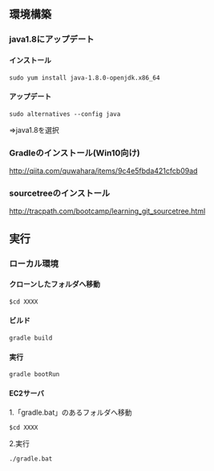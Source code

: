 ## 環境構築
### java1.8にアップデート

#### インストール
```sudo yum install java-1.8.0-openjdk.x86_64```

#### アップデート
```sudo alternatives --config java```

⇒java1.8を選択

 
### Gradleのインストール(Win10向け)

http://qiita.com/quwahara/items/9c4e5fbda421cfcb09ad

 
### sourcetreeのインストール

http://tracpath.com/bootcamp/learning_git_sourcetree.html
 
 
## 実行

### ローカル環境
#### クローンしたフォルダへ移動

```$cd XXXX```

#### ビルド

```gradle build```

#### 実行

```gradle bootRun```

#### EC2サーバ
1.「gradle.bat」のあるフォルダへ移動

```$cd XXXX```

2.実行

```./gradle.bat```
